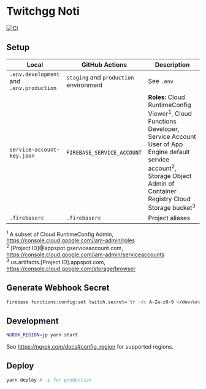 # Twitchgg Noti

[![CI](https://github.com/jebibot/twitchgg-noti/actions/workflows/main.yml/badge.svg?branch=main&event=push)](https://github.com/jebibot/twitchgg-noti/actions/workflows/main.yml)

## Setup

| Local                                    | GitHub Actions                         | Description                                                                                                                                                                                                                       |
| ---------------------------------------- | -------------------------------------- | --------------------------------------------------------------------------------------------------------------------------------------------------------------------------------------------------------------------------------- |
| `.env.development` and `.env.production` | `staging` and `production` environment | See `.env`                                                                                                                                                                                                                        |
| `service-account-key.json`               | `FIREBASE_SERVICE_ACCOUNT`             | **Roles:** Cloud RuntimeConfig Viewer<sup>1</sup>, Cloud Functions Developer, Service Account User of App Engine default service account<sup>2</sup>, Storage Object Admin of Container Registry Cloud Storage bucket<sup>3</sup> |
| `.firebaserc`                            | `.firebaserc`                          | Project aliases                                                                                                                                                                                                                   |

<sup>1</sup> A subset of Cloud RuntimeConfig Admin, https://console.cloud.google.com/iam-admin/roles \
<sup>2</sup> [Project ID]@appspot.gserviceaccount.com, https://console.cloud.google.com/iam-admin/serviceaccounts \
<sup>3</sup> us.artifacts.[Project ID].appspot.com, https://console.cloud.google.com/storage/browser

## Generate Webhook Secret

```sh
firebase functions:config:set twitch.secret=`tr -dc A-Za-z0-9 </dev/urandom | head -c 20`
```

## Development

```sh
NGROK_REGION=jp yarn start
```

See https://ngrok.com/docs#config_region for supported regions.

## Deploy

```sh
yarn deploy # -p for production
```
